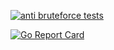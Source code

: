 [![anti bruteforce tests](https://github.com/gkarman/anti_bruteforce/actions/workflows/tests.yml/badge.svg)](https://github.com/gkarman/anti_bruteforce/actions/workflows/tests.yml)

[![Go Report Card](https://goreportcard.com/badge/github.com/gkarman/anti_bruteforce)](https://goreportcard.com/badge/github.com/gkarman/anti_bruteforce)
